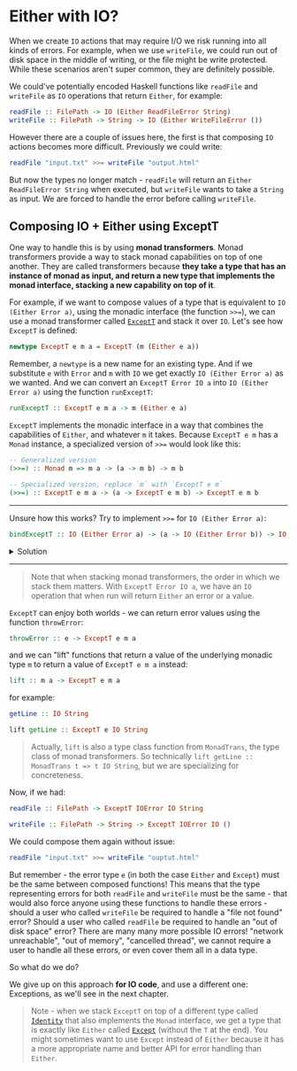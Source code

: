 # Either with IO?

When we create `IO` actions that may require I/O we risk running into all kinds of errors.
For example, when we use `writeFile`, we could run out of disk space in the middle of writing,
or the file might be write protected. While these scenarios aren't super common, they are definitely
possible.

We could've potentially encoded Haskell functions like `readFile` and `writeFile` as `IO` operations
that return `Either`, for example:

```hs
readFile :: FilePath -> IO (Either ReadFileError String)
writeFile :: FilePath -> String -> IO (Either WriteFileError ())
```

However there are a couple of issues here, the first is that composing `IO` actions
becomes more difficult. Previously we could write:

```hs
readFile "input.txt" >>= writeFile "output.html"
```

But now the types no longer match - `readFile` will return an `Either ReadFileError String` when executed,
but `writeFile` wants to take a `String` as input. We are forced to handle the error
before calling `writeFile`.

## Composing IO + Either using ExceptT

One way to handle this is by using **monad transformers**. Monad transformers provide a way
to stack monad capabilities on top of one another. They are called transformers because
**they take a type that has an instance of monad as input, and return a new type that
implements the monad interface, stacking a new capability on top of it**.

For example, if we want to compose values of a type that is equivalent to `IO (Either Error a)`,
using the monadic interface (the function `>>=`), we can use a monad transformer
called [`ExceptT`](https://hackage.haskell.org/package/mtl-2.2.2/docs/Control-Monad-Except.html#g:2)
and stack it over `IO`.
Let's see how `ExceptT` is defined:

```hs
newtype ExceptT e m a = ExceptT (m (Either e a))
```

Remember, a `newtype` is a new name for an existing type. And if we substitute
`e` with `Error` and `m` with `IO` we get exactly `IO (Either Error a)` as we wanted.
And we can convert an `ExceptT Error IO a` into `IO (Either Error a)` using
the function `runExceptT`:

```hs
runExceptT :: ExceptT e m a -> m (Either e a)
```

`ExceptT` implements the monadic interface in a way that combines the capabilities of
`Either`, and whatever `m` it takes. Because `ExceptT e m` has a `Monad` instance,
a specialized version of `>>=` would look like this:

```hs
-- Generalized version
(>>=) :: Monad m => m a -> (a -> m b) -> m b

-- Specialized version, replace `m` with `ExceptT e m`
(>>=) :: ExceptT e m a -> (a -> ExceptT e m b) -> ExceptT e m b
```

---

Unsure how this works? Try to implement `>>=` for `IO (Either Error a)`:

```hs
bindExceptT :: IO (Either Error a) -> (a -> IO (Either Error b)) -> IO (Either Error b)
```

<details><summary>Solution</summary>

```hs
bindExceptT :: IO (Either Error a) -> (a -> IO (Either Error b)) -> IO (Either Error b)
bindExceptT mx f = do
  x <- mx -- `x` has the type `Either Error a`
  case x of
    Left err -> pure (Left err)
    Right y -> f y
```

Note that we didn't actually use the implementation details of `Error` or `IO`,
`Error` isn't mentioned at all, and for `IO` we only used the monadic interface with
the do notation. We could write the same function with a more generalized type signature:

```hs
bindExceptT :: Monad m => m (Either e a) -> (a -> m (Either e b)) -> m (Either e b)
bindExceptT mx f = do
  x <- mx -- `x` has the type `Either e a`
  case x of
    Left err -> pure (Left err)
    Right y -> f y
```

And because `newtype ExceptT e m a = ExceptT (m (Either e a))` we can just
pack and unpack that `ExceptT` constructor and get:


```hs
bindExceptT :: Monad m => ExceptT e m a -> (a -> ExceptT e m b) -> ExceptT e m b
bindExceptT mx f = ExceptT $ do
  -- `runExceptT mx` has the type `m (Either e a)`
  -- `x` has the type `Either e a`
  x <- runExceptT mx
  case x of
    Left err -> pure (Left err)
    Right y -> f y
```

</details>

---

> Note that when stacking monad transformers, the order in which we stack them matters.
> With `ExceptT Error IO a`, we have an `IO` operation that when run will return `Either`
> an error or a value.

`ExceptT` can enjoy both worlds - we can return error values using the function `throwError`:

```hs
throwError :: e -> ExceptT e m a
```

and we can "lift" functions that return a value of the underlying monadic type `m` to return
a value of `ExceptT e m a` instead:

```hs
lift :: m a -> ExceptT e m a
```

for example:

```hs
getLine :: IO String

lift getLine :: ExceptT e IO String
```

> Actually, `lift` is also a type class function from `MonadTrans`, the type class
> of monad transformers. So technically `lift getLine :: MonadTrans t => t IO String`,
> but we are specializing for concreteness.


Now, if we had:

```hs
readFile :: FilePath -> ExceptT IOError IO String

writeFile :: FilePath -> String -> ExceptT IOError IO ()
```

We could compose them again without issue:

```hs
readFile "input.txt" >>= writeFile "ouptut.html"
```

But remember - the error type `e` (in both the case `Either` and `Except`)
must be the same between composed functions! This means that the type representing
errors for both `readFile` and `writeFile` must be the same - that would also
force anyone using these functions to handle these errors - should a user who
called `writeFile` be required to handle a "file not found" error? Should a user
who called `readFile` be required to handle an "out of disk space" error?
There are many many more possible IO errors! "network unreachable", "out of memory",
"cancelled thread", we cannot require a user to handle all these errors, or
even cover them all in a data type.

So what do we do?

We give up on this approach **for IO code**, and use a different one: Exceptions,
as we'll see in the next chapter.

> Note - when we stack `ExceptT` on top of a different type called
> [`Identity`](https://hackage.haskell.org/package/base-4.15.0.0/docs/Data-Functor-Identity.html)
> that also implements the `Monad` interface, we get a type that is exactly like `Either`
> called [`Except`](https://hackage.haskell.org/package/transformers-0.6.0.2/docs/Control-Monad-Trans-Except.html#t:Except)
> (without the `T` at the end). You might sometimes want to use `Except` instead of `Either`
> because it has a more appropriate name and better API for error handling than `Either`.
